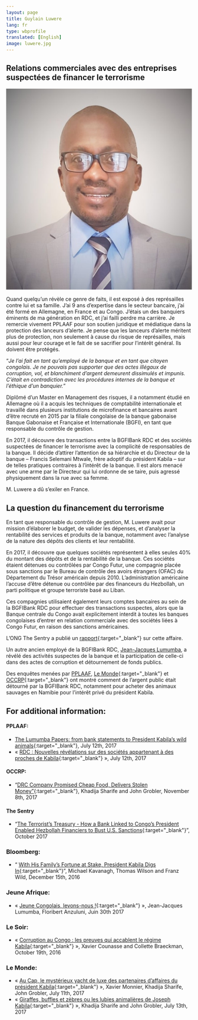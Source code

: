 ```yaml
---
layout: page
title: Guylain Luwere
lang: fr
type: wbprofile
translated: [English]
image: luwere.jpg
---
```


<h2>Relations commerciales avec des entreprises suspectées de financer le terrorisme</h2>

<div class="profile-block">
<img src="/assets/images/profiles/luwere.jpg">
<p class="top-blockquote">Quand quelqu’un révèle ce genre de faits, il est exposé à des représailles contre lui et sa famille. J’ai 9 ans d’expertise dans le secteur bancaire, j’ai été formé en Allemagne, en France et au Congo. J’étais un des banquiers éminents de ma génération en RDC, et j’ai failli perdre ma carrière. 
Je remercie vivement PPLAAF pour son soutien juridique et médiatique dans la protection des lanceurs d’alerte. 
Je pense que les lanceurs d’alerte méritent plus de protection, non seulement à cause du risque de représailles, mais aussi pour leur courage et le fait de se sacrifier pour l’intérêt général. Ils doivent être protégés.</p>
</div>

“_Je l’ai fait en tant qu’employé de la banque et en tant que citoyen congolais. Je ne pouvais pas supporter que des actes illégaux de corruption, vol, et blanchiment d’argent demeurent dissimulés et impunis. C’était en contradiction avec les procédures internes de la banque et l’éthique d’un banquier._” 

Diplômé d’un Master en Management des risques, il a notamment étudié en Allemagne où il a acquis les techniques de comptabilité internationale et travaillé dans plusieurs institutions de microfinance et bancaires avant d’être recruté en 2015 par la filiale congolaise de la banque gabonaise Banque Gabonaise et Française et Internationale (BGFI), en tant que responsable du contrôle de gestion.  

En 2017, il découvre des transactions entre la BGFIBank RDC et des sociétés suspectées de financer le terrorisme avec la complicité de responsables de la banque. Il décide d’attirer l’attention de sa hiérarchie et du Directeur de la banque – Francis Selemani Mtwale, frère adoptif du président Kabila – sur de telles pratiques contraires à l’intérêt de la banque. Il est alors menacé avec une arme par le Directeur qui lui ordonne de se taire, puis agressé physiquement dans la rue avec sa femme.

M. Luwere a dû s’exiler en France. 

## La question du financement du terrorisme

En tant que responsable du contrôle de gestion, M. Luwere avait pour mission d’élaborer le budget, de valider les dépenses, et d’analyser la rentabilité des services et produits de la banque, notamment avec l’analyse de la nature des dépôts des clients et leur rentabilité.

En 2017, il découvre que quelques sociétés représentent à elles seules 40% du montant des dépôts et de la rentabilité de la banque. Ces sociétés étaient détenues ou contrôlées par Congo Futur, une compagnie placée sous sanctions par le Bureau de contrôle des avoirs étrangers (OFAC) du Département du Trésor américain depuis 2010. L’administration américaine l’accuse d’être détenue ou contrôlée par des financeurs du Hezbollah, un parti politique et groupe terroriste basé au Liban. 

Ces compagnies utilisaient également leurs comptes bancaires au sein de la BGFIBank RDC pour effectuer des transactions suspectes, alors que la Banque centrale du Congo avait explicitement interdit à toutes les banques congolaises d’entrer en relation commerciale avec des sociétés liées à Congo Futur, en raison des sanctions américaines. 

L’ONG The Sentry a publié un [rapport](https://thesentry.org/reports/bank-scandal-in-congo/){:target="_blank"} sur cette affaire. 

Un autre ancien employé de la BGFIBank RDC, [Jean-Jacques Lumumba](https://pplaaf.org/fr/whistleblowers/jean-jacques-lumumba.html), a révélé des activités suspectes de la banque et la participation de celle-ci dans des actes de corruption et détournement de fonds publics. 

Des enquêtes menées par [PPLAAF](https://pplaaf.org), [Le Monde](http://www.lemonde.fr){:target="_blank"} et [OCCRP](https://www.occrp.org/en){:target="_blank"} ont montré comment de l’argent public était détourné par la BGFIBank RDC, notamment pour acheter des animaux sauvages en Namibie pour l’intérêt privé du président Kabila. 

## For additional information:
 
#### PPLAAF: 
- [The Lumumba Papers: from bank statements to President Kabila’s wild animals](http://lumumbapapers.info/){:target="_blank"}, July 12th, 2017
- « [RDC : Nouvelles révélations sur des sociétés appartenant à des proches de Kabila](https://pplaaf.org/fr/2017/07/12/rdc-Nouvelles-revelations.html){:target="_blank"} », July 12th, 2017

#### OCCRP:
- “[DRC Company Promised Cheap Food, Delivers Stolen Money”](https://www.occrp.org/en/investigations/7234-drc-company-promised-cheap-food-delivers-stolen-money){:target="_blank"}, Khadija Sharife and John Grobler, November 8th, 2017


#### The Sentry
- “[The Terrorist’s Treasury - How a Bank Linked to Congo’s President Enabled Hezbollah Financiers to Bust U.S. Sanctions](https://thesentry.org/reports/terrorists-treasury-congo/){:target="_blank"}”, October 2017
 
### Bloomberg:
- “ [With His Family’s Fortune at Stake, President Kabila Digs In](https://www.bloomberg.com/news/features/2016-12-15/with-his-family-fortune-at-stake-congo-president-kabila-digs-in){:target="_blank"}”, Michael Kavanagh, Thomas Wilson and Franz Wild, December 15th, 2016

### Jeune Afrique:
- « [Jeune Congolais, levons-nous !](http://www.jeuneafrique.com/452673/politique/jeunes-congolais-levons-floribert-anzuluni-jean-jacques-lumumba/){:target="_blank"} », Jean-Jacques Lumumba, Floribert Anzuluni, Juin 30th 2017

### Le Soir:
- « [Corruption au Congo : les preuves qui accablent le régime Kabila](http://plus.lesoir.be/66290/article/2016-10-29/corruption-au-congo-les-preuves-qui-accablent-le-regime-kabila){:target="_blank"} », Xavier Counasse and Collette Braeckman, October 19th, 2016

### Le Monde:
- « [Au Cap, le mystérieux yacht de luxe des partenaires d’affaires du président Kabila](http://www.lemonde.fr/afrique/article/2017/07/11/le-mysterieux-yacht-de-luxe-des-partenaires-d-affaires-du-president-kabila_5159113_3212.html){:target="_blank"} », Xavier Monnier, Khadija Sharife, John Grobler, July 11th, 2017
- « [Giraffes, buffles et zèbres ou les lubies animalières de Joseph Kabila](http://www.lemonde.fr/afrique/article/2017/07/13/girafes-buffles-et-zebres-en-cargo-ou-les-lubies-animalieres-de-joseph-kabila_5160098_3212.html){:target="_blank"} », Khadija Sharife and John Grobler, July 13th, 2017 

